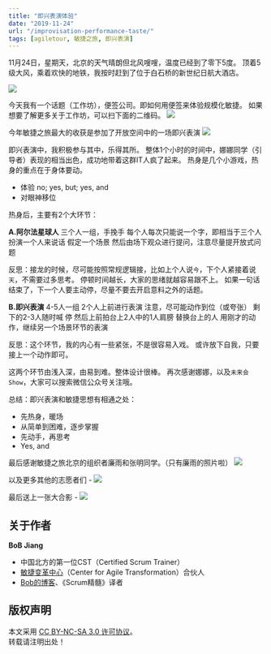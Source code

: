 ```yaml
---
title: "即兴表演体验"
date: "2019-11-24"
url: "/improvisation-performance-taste/"
tags: [agiletour, 敏捷之旅, 即兴表演]
---
```


11月24日，星期天，北京的天气晴朗但北风嗖嗖，温度已经到了零下5度。
顶着5级大风，乘着欢快的地铁，我按时赶到了位于白石桥的新世纪日航大酒店。

![](/images/agiletour-2019-beijing-bg.jpeg)

今天我有一个话题（工作坊），便签公司。即如何用便签来体验规模化敏捷。
如果想要了解更多关于工作坊，可以扫下面的二维码。
![](/images/agiletour-2019-beijing-workshop.jpeg)

今年敏捷之旅最大的收获是参加了开放空间中的一场即兴表演
![](/images/agiletour-2019-beijing-openspace.jpeg)

即兴表演中，我积极参与其中，乐得其所。
整体1个小时的时间中，娜娜同学（引导者）表现的相当出色，成功地带着这群IT人疯了起来。
热身是几个小游戏，热身的重点在于身体要动。

- 体验 no; yes, but; yes, and
- 对眼神移位

热身后，主要有2个大环节：

**A.阿尔法星球人**
三个人一组，手挽手
每个人每次只能说一个字，即相当于三个人扮演一个人来说话
假定一个场景
然后由场下观众进行提问，注意尽量提开放式问题

反思：接龙的时候，尽可能按照常规逻辑接，比如上个人说`今`，下个人紧接着说`天`，不需要过多思考。
停顿时间越长，大家的思绪就越容易跟不上。
如果一句话结束了，下一个人要主动停，尽量不要去开启意料之外的话题。

**B.即兴表演**
4-5人一组
2个人上前进行表演
注意，尽可能动作到位（或夸张）
剩下的2-3人随时喊 停
然后上前拍台上2人中的1人肩膀
替换台上的人
用刚才的动作，继续另一个场景环节的表演

反思：这个环节，我的内心有一些紧张，不是很容易入戏。
或许放下自我，只要接上一个动作即可。

这两个环节由浅入深，由易到难。整体设计很棒。
再次感谢娜娜，以及`未来会Show`，大家可以搜索微信公众号关注哦。

总结：即兴表演和敏捷思想有相通之处：

- 先热身，暖场
- 从简单到困难，逐步掌握
- 先动手，再思考
- Yes, and

最后感谢敏捷之旅北京的组织者廉雨和张明同学。（只有廉雨的照片啦）
![](/images/agiletour-2019-beijing-lianyu.jpeg)

以及更多其他的志愿者们 - 
![](/images/agiletour-2019-beijing-volunteers.jpeg)

最后送上一张大合影 - 
![](/images/agiletour-2019-beijing-all.jpeg)

## 关于作者
**BoB Jiang**

- 中国北方的第一位CST（Certified Scrum Trainer）  
- [敏捷变革中心](https://www.c4at.cn/)（Center for Agile Transformation）合伙人  
- [Bob的博客](https://www.bobjiang.com)、《Scrum精髓》译者

## 版权声明

本文采用 [CC BY-NC-SA 3.0 许可协议](https://creativecommons.org/licenses/by-nc-sa/3.0/deed.zh)。  
转载请注明出处！

